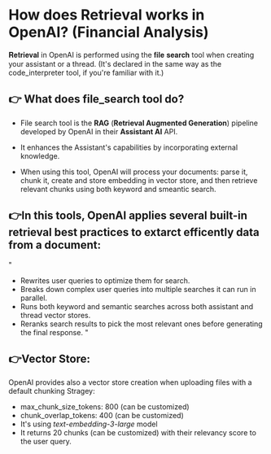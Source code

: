 # How does Retrieval works in OpenAI? (Financial Analysis)

𝐑𝐞𝐭𝐫𝐢𝐞𝐯𝐚𝐥 in OpenAI is performed using the 𝐟𝐢𝐥𝐞 𝐬𝐞𝐚𝐫𝐜𝐡 tool when creating your assistant or a thread.
(It's declared in the same way as the code_interpreter tool, if you're familiar with it.)


## 👉 What does file_search tool do?
* File search tool is the **RAG** (**Retrieval Augmented Generation**) pipeline developed by OpenAI in their **Assistant AI** API.

* It enhances the Assistant's capabilities by incorporating external knowledge.

* When using this tool, OpenAI will process your documents: parse it, chunk it, create and store embedding in vector store, and then retrieve relevant chunks using both keyword and smeantic search.


## 👉In this tools, OpenAI applies several built-in retrieval best practices to extarct efficently data from a document:
"
- Rewrites user queries to optimize them for search.
- Breaks down complex user queries into multiple searches it can run in parallel.
- Runs both keyword and semantic searches across both assistant and thread vector stores.
- Reranks search results to pick the most relevant ones before generating the final response.
"


## 👉Vector Store:
OpenAI provides also a vector store creation when uploading files with a default chunking Stragey:
- max_chunk_size_tokens: 800 (can be customized)
- chunk_overlap_tokens: 400 (can be customized)
- It's using *text-embedding-3-large* model
- It returns 20 chunks (can be customized) with their relevancy score to the user query.
